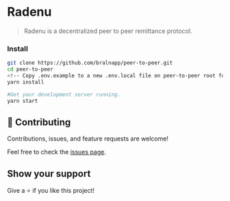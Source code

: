 # Radenu


> Radenu is a decentralized peer to peer remittance protocol. 

### Install
```bash
git clone https://github.com/bralnapp/peer-to-peer.git
cd peer-to-peer
<!-- Copy .env.example to a new .env.local file on peer-to-peer root folder -->
yarn install

#Get your development server running.
yarn start
```

## 🤝 Contributing

Contributions, issues, and feature requests are welcome!

Feel free to check the [issues page](../../issues/).

## Show your support

Give a ⭐ if you like this project!


